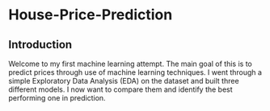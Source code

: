 # House-Price-Prediction
## Introduction
Welcome to my first machine learning attempt. The main goal of this is to predict prices through use of machine learning techniques. I went through a simple Exploratory Data Analysis (EDA) on the dataset and built three different models. I now want to compare them and identify the best performing one in prediction.
